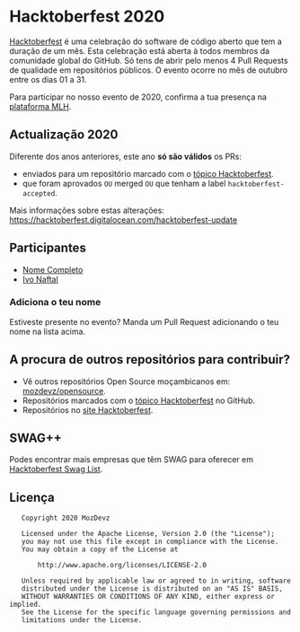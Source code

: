 # Hacktoberfest 2020

[Hacktoberfest](https://hacktoberfest.digitalocean.com) é uma celebração do software de código aberto que tem a duração de um mês.
Esta celebração está aberta à todos membros da comunidade global do GitHub. Só tens de abrir pelo menos 4 Pull Requests de qualidade em repositórios
públicos.
O evento ocorre no mês de outubro entre os dias 01 a 31.

Para participar no nosso evento de 2020, confirma a tua presença na [plataforma MLH](https://organize.mlh.io/participants/events/4392-hacktoberfest-online-meetup-in-maputo).

## Actualização 2020

Diferente dos anos anteriores, este ano **só são válidos** os PRs:
- enviados para um repositório marcado com o [tópico Hacktoberfest](https://github.com/topics/hacktoberfest).
- que foram aprovados `OU` merged `OU` que tenham a label `hacktoberfest-accepted`.

Mais informações sobre estas alterações: https://hacktoberfest.digitalocean.com/hacktoberfest-update

## Participantes
- [Nome Completo](https://github.com/username)
- [Ivo Naftal](https://github.com/naftalivo)


### Adiciona o teu nome
Estiveste presente no evento? Manda um Pull Request adicionando o teu nome na lista acima.

## A procura de outros repositórios para contribuir?
- Vê outros repositórios Open Source moçambicanos em: [mozdevz/opensource](https://github.com/mozdevz/opensource).
- Repositórios marcados com o [tópico Hacktoberfest](https://github.com/topics/hacktoberfest) no GitHub.
- Repositórios no [site Hacktoberfest](https://hacktoberfest.digitalocean.com/#projects).

## SWAG++

Podes encontrar mais empresas que têm SWAG para oferecer em [Hacktoberfest Swag List](https://hacktoberfest-swag-list.netlify.com/).


## Licença
       Copyright 2020 MozDevz

       Licensed under the Apache License, Version 2.0 (the "License");
       you may not use this file except in compliance with the License.
       You may obtain a copy of the License at

           http://www.apache.org/licenses/LICENSE-2.0

       Unless required by applicable law or agreed to in writing, software
       distributed under the License is distributed on an "AS IS" BASIS,
       WITHOUT WARRANTIES OR CONDITIONS OF ANY KIND, either express or implied.
       See the License for the specific language governing permissions and
       limitations under the License.
